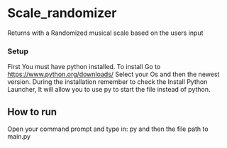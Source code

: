 # Scale_randomizer
Returns with a Randomized musical scale based on the users input
### Setup
First You must have python installed.
To install Go to https://www.python.org/downloads/
Select your Os and then the newest version.
During the installation remember to check the Install Python Launcher,
It will allow you to use py to start the file instead of python.
## How to run
Open your command prompt and type in:
py and then the file path to main.py
